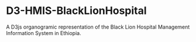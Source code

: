 # D3-HMIS-BlackLionHospital
A D3js organogramic representation of the Black Lion Hospital Management Information System in Ethiopia.
